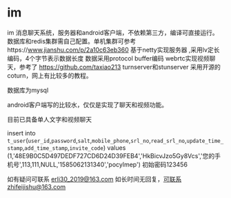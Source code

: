# im
im 消息聊天系统，服务器和android客户端，不依赖第三方，编译可直接运行。
数据库和redis集群需自己配置。单机集群可参考https://www.jianshu.com/p/2a10c63eb360
基于netty实现服务器 ,采用lv定长编码，4个字节表示数据长度
数据采用protocol buffer编码
webrtc实现视频聊天，参考了 https://github.com/taxiao213
turnserver和stunserver 采用开源的coturn，网上有比较多的教程。

数据库为mysql

android客户端写的比较水，仅仅是实现了聊天和视频功能。

目前已具备单人文字和视频聊天

insert  into `t_user`(`user_id`,`password`,`salt`,`mobile_phone`,`srl_no`,`read_srl_no`,`update_time_stamp`,`add_time_stamp`,`invite_code`) values (1,'48E9B0C5D497DEDF727CD6D24D39FEB4','HkBicvJzo5Gy8Vcs','您的手机号',113,111,NULL,'1585062131340','pocylmep')
初始密码123456

如有疑问可联系
erli30_2019@163.com
如长时间无回复，可联系zhifeijishu@163.com
